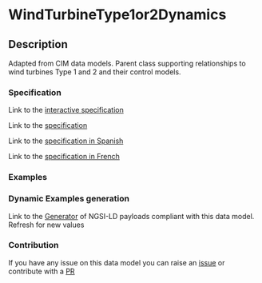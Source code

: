 # WindTurbineType1or2Dynamics

## Description 

Adapted from CIM data models. Parent class supporting relationships to wind turbines Type 1 and 2 and their control models.
### Specification

Link to the [interactive specification](https://swagger.lab.fiware.org/?url=https://smart-data-models.github.io/dataModel.EnergyCIM/WindTurbineType1or2Dynamics/swagger.yaml)

Link to the [specification](https://smart-data-models.github.io/dataModel.EnergyCIM/WindTurbineType1or2Dynamics/doc/spec.md)

Link to the [specification in Spanish](https://smart-data-models.github.io/dataModel.EnergyCIM/WindTurbineType1or2Dynamics/doc/spec_ES.md)

Link to the [specification in French](https://smart-data-models.github.io/dataModel.EnergyCIM/WindTurbineType1or2Dynamics/doc/spec_FR.md)
### Examples
### Dynamic Examples generation

Link to the [Generator](https://smartdatamodels.org/extra/ngsi-ld_generator_v0.91.php?schemaUrl=https://raw.githubusercontent.com/smart-data-models/dataModel.EnergyCIM/master/WindTurbineType1or2Dynamics/schema.json&email=info@smartdatamodels.org) of NGSI-LD payloads compliant with this data model. Refresh for new values
### Contribution

 If you have any issue on this data model you can raise an [issue](https://github.com/smart-data-models/dataModel.EnergyCIM/issues)  or contribute with a [PR](https://github.com/smart-data-models/dataModel.EnergyCIM/pulls)